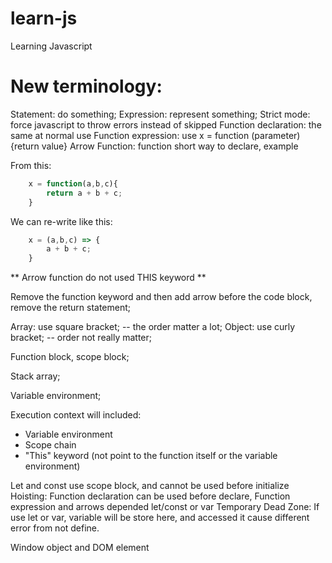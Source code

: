 # learn-js
Learning Javascript
# New terminology:
Statement: do something;
Expression: represent something;
Strict mode: force javascript to throw errors instead of skipped
Function declaration: the same at normal use
Function expression: use x = function (parameter){return value}
Arrow Function: function short way to declare, example

From this:

```javascript
    x = function(a,b,c){
        return a + b + c;
    }
```

We can re-write like this:

```javascript
    x = (a,b,c) => {
        a + b + c;
    }
```

** Arrow function do not used THIS keyword **

Remove the function keyword and then add arrow before the code block, remove the return statement;

Array: use square bracket; -- the order matter a lot;
Object: use curly bracket; -- order not really matter;



Function block, scope block;

Stack array;

Variable environment;

Execution context will included:
- Variable environment
- Scope chain
- "This" keyword (not point to the function itself or the variable environment)

Let and const use scope block, and cannot be used before initialize
Hoisting: Function declaration can be used before declare, Function expression and arrows depended let/const or var
Temporary Dead Zone: If use let or var, variable will be store here, and accessed it cause different error from not define.

Window object and DOM element
